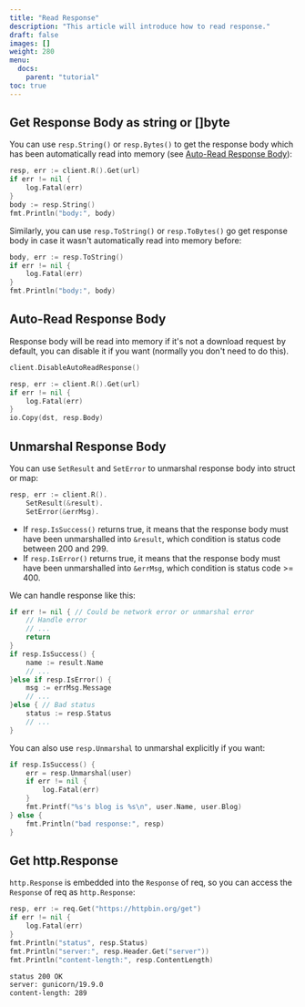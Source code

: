 ```yaml
---
title: "Read Response"
description: "This article will introduce how to read response."
draft: false
images: []
weight: 280
menu:
  docs:
    parent: "tutorial"
toc: true
---
```


## Get Response Body as string or []byte

You can use `resp.String()` or `resp.Bytes()` to get the response body which has been automatically read into memory (see [Auto-Read Response Body](#auto-read-response-body)):

```go
resp, err := client.R().Get(url)
if err != nil {
    log.Fatal(err)
}
body := resp.String()
fmt.Println("body:", body)
```

Similarly, you can use `resp.ToString()` or `resp.ToBytes()` go get response body in case it wasn't automatically read into memory before:

```go
body, err := resp.ToString()
if err != nil {
    log.Fatal(err)
}
fmt.Println("body:", body)
```

## Auto-Read Response Body

Response body will be read into memory if it's not a download request by default, you can disable it if you want (normally you don't need to do this).

```go
client.DisableAutoReadResponse()

resp, err := client.R().Get(url)
if err != nil {
	log.Fatal(err)
}
io.Copy(dst, resp.Body)
```

## Unmarshal Response Body

You can use `SetResult` and `SetError` to unmarshal response body into struct or map:

```go
resp, err := client.R().
    SetResult(&result).
    SetError(&errMsg).
```

* If `resp.IsSuccess()` returns true, it means that the response body must have been unmarshalled into `&result`, which condition is status code between 200 and 299.
* If `resp.IsError()` returns true, it means that the response body must have been unmarshalled into `&errMsg`, which condition is status code >= 400.

We can handle response like this:

```go
if err != nil { // Could be network error or unmarshal error
    // Handle error
    // ...
    return
}
if resp.IsSuccess() {
    name := result.Name
    // ...
}else if resp.IsError() {
    msg := errMsg.Message
    // ...
}else { // Bad status
    status := resp.Status
    // ...
}
```

You can also use `resp.Unmarshal` to unmarshal explicitly if you want:

```go
if resp.IsSuccess() {
    err = resp.Unmarshal(user)
    if err != nil {
        log.Fatal(err)
    }
    fmt.Printf("%s's blog is %s\n", user.Name, user.Blog)
} else {
    fmt.Println("bad response:", resp)
}
```

## Get http.Response

`http.Response` is embedded into the `Response` of req, so you can access the `Response` of req as `http.Response`:

```go
resp, err := req.Get("https://httpbin.org/get")
if err != nil {
    log.Fatal(err)
}
fmt.Println("status", resp.Status)
fmt.Println("server:", resp.Header.Get("server"))
fmt.Println("content-length:", resp.ContentLength)
```

```txt
status 200 OK
server: gunicorn/19.9.0
content-length: 289
```
